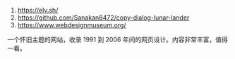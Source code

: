 1. https://elv.sh/
2. https://github.com/Sanakan8472/copy-dialog-lunar-lander
3. https://www.webdesignmuseum.org/

一个怀旧主题的网站，收录 1991 到 2006 年间的网页设计。内容非常丰富，值得一看。
